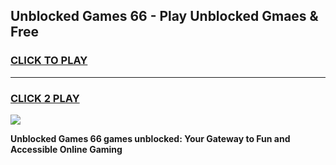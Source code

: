 
## Unblocked Games 66 - Play Unblocked Gmaes & Free
<h3>
<a href="https://news.freeplayer.one?title=Unblocked_Games_66&ref=16F">CLICK TO PLAY</a></h3>
<hr>

<h3>
<a href="https://news.freeplayer.one?title=Unblocked_Games_66&ref=16F">CLICK 2 PLAY</a>
  
</h3>

<a href="https://news.freeplayer.one?title=Unblocked_Games_66&ref=16F/"><img src="https://clearcache.store/games.png"></a>


**Unblocked Games 66 games unblocked: Your Gateway to Fun and Accessible Online Gaming**
